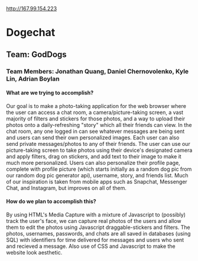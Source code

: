 http://167.99.154.223

# Dogechat
## Team: GodDogs
### Team Members: Jonathan Quang, Daniel Chernovolenko, Kyle Lin, Adrian Boylan
#### What are we trying to accomplish?
Our goal is to make a photo-taking application for the web browser where the user can access a chat room, a camera/picture-taking screen, a vast majority of filters and stickers for those photos, and a way to upload their photos onto a daily-refreshing "story" which all their friends can view. In the chat room, any one logged in can see whatever messages are being sent and users can send their own personalized images. Each user can also send private messages/photos to any of their friends. The user can use our picture-taking screen to take photos using their device's designated camera and apply filters, drag on stickers, and add text to their image to make it much more personalized. Users can also personalize their profile page, complete with profile picture (which starts initially as a random dog pic from our random dog pic generator api), username, story, and friends list. Much of our inspiration is taken from mobile apps such as Snapchat, Messenger Chat, and Instagram, but improves on all of them.
#### How do we plan to accomplish this?
By using HTML's Media Capture with a mixture of Javascript to (possibly) track the user's face, we can capture real photos of the users and allow them to edit the photos using Javascript draggable-stickers and filters. The photos, usernames, passwords, and chats are all saved in databases (using SQL) with identifiers for time delivered for messages and users who sent and recieved a message. Also use of CSS and Javascript to make the website look aesthetic.

